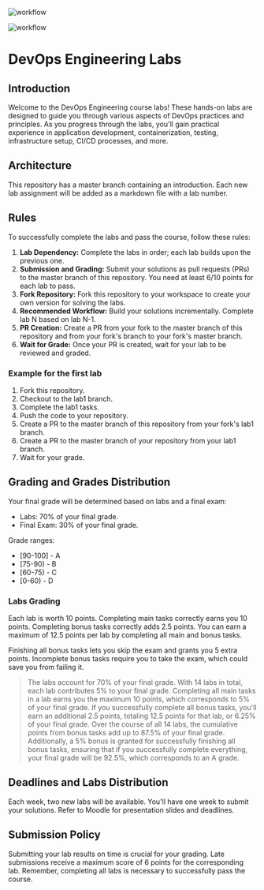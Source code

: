 ![workflow](https://github.com/ShohKhan-dev/core-course-labs/actions/workflows/app_python-ci.yml/badge.svg)

![workflow](https://github.com/ShohKhan-dev/core-course-labs/actions/workflows/app_typescript-ci.yml/badge.svg)

# DevOps Engineering Labs

## Introduction

Welcome to the DevOps Engineering course labs! These hands-on labs are designed to guide you through various aspects of DevOps practices and principles. As you progress through the labs, you'll gain practical experience in application development, containerization, testing, infrastructure setup, CI/CD processes, and more.

## Architecture

This repository has a master branch containing an introduction. Each new lab assignment will be added as a markdown file with a lab number.

## Rules

To successfully complete the labs and pass the course, follow these rules:

1. **Lab Dependency:** Complete the labs in order; each lab builds upon the previous one.
2. **Submission and Grading:** Submit your solutions as pull requests (PRs) to the master branch of this repository. You need at least 6/10 points for each lab to pass.
3. **Fork Repository:** Fork this repository to your workspace to create your own version for solving the labs.
4. **Recommended Workflow:** Build your solutions incrementally. Complete lab N based on lab N-1.
5. **PR Creation:** Create a PR from your fork to the master branch of this repository and from your fork's branch to your fork's master branch.
6. **Wait for Grade:** Once your PR is created, wait for your lab to be reviewed and graded.

### Example for the first lab

1. Fork this repository.
2. Checkout to the lab1 branch.
3. Complete the lab1 tasks.
4. Push the code to your repository.
5. Create a PR to the master branch of this repository from your fork's lab1 branch.
6. Create a PR to the master branch of your repository from your lab1 branch.
7. Wait for your grade.

## Grading and Grades Distribution

Your final grade will be determined based on labs and a final exam:

- Labs: 70% of your final grade.
- Final Exam: 30% of your final grade.

Grade ranges:

- [90-100] - A
- [75-90) - B
- [60-75) - C
- [0-60) - D

### Labs Grading

Each lab is worth 10 points. Completing main tasks correctly earns you 10 points. Completing bonus tasks correctly adds 2.5 points. You can earn a maximum of 12.5 points per lab by completing all main and bonus tasks.

Finishing all bonus tasks lets you skip the exam and grants you 5 extra points. Incomplete bonus tasks require you to take the exam, which could save you from failing it.

>The labs account for 70% of your final grade. With 14 labs in total, each lab contributes 5% to your final grade. Completing all main tasks in a lab earns you the maximum 10 points, which corresponds to 5% of your final grade.
>If you successfully complete all bonus tasks, you'll earn an additional 2.5 points, totaling 12.5 points for that lab, or 6.25% of your final grade. Over the course of all 14 labs, the cumulative points from bonus tasks add up to 87.5% of your final grade.
>Additionally, a 5% bonus is granted for successfully finishing all bonus tasks, ensuring that if you successfully complete everything, your final grade will be 92.5%, which corresponds to an A grade.

## Deadlines and Labs Distribution

Each week, two new labs will be available. You'll have one week to submit your solutions. Refer to Moodle for presentation slides and deadlines.

## Submission Policy

Submitting your lab results on time is crucial for your grading. Late submissions receive a maximum score of 6 points for the corresponding lab. Remember, completing all labs is necessary to successfully pass the course.
